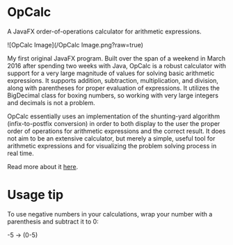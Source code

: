 # OpCalc
A JavaFX order-of-operations calculator for arithmetic expressions. 

![OpCalc Image](/OpCalc Image.png?raw=true)

My first original JavaFX program. Built over the span of a weekend in March 2016 after spending two weeks with Java,
OpCalc is a robust calculator with support for a very large magnitude of values for solving basic arithmetic expressions.
It supports addition, subtraction, multiplication, and division, along with parentheses for proper evaluation of expressions. It utilizes the BigDecimal class for boxing numbers, so working with very large integers and decimals is not a problem. 

OpCalc essentially uses an implementation of the shunting-yard algorithm (infix-to-postfix conversion) in order to both display to the user the proper order of operations for arithmetic expressions and the correct result. It does not aim to be an extensive calculator, but merely a simple, useful tool for arithmetic expressions and for visualizing the problem solving process in real time.

Read more about it [here](https://teamtreehouse.com/community/community-code-challenge-build-your-own-calculator-app-with-the-java-skills-youve-learned).

# Usage tip

To use negative numbers in your calculations, wrap your number with a parenthesis and subtract it to 0:

-5 -> (0-5)
